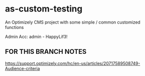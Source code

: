 # as-custom-testing
An Optimizely CMS project with some simple / common customized functions

Admin Acc: admin - HappyLif3!

## FOR THIS BRANCH NOTES

https://support.optimizely.com/hc/en-us/articles/20717589508749-Audience-criteria


